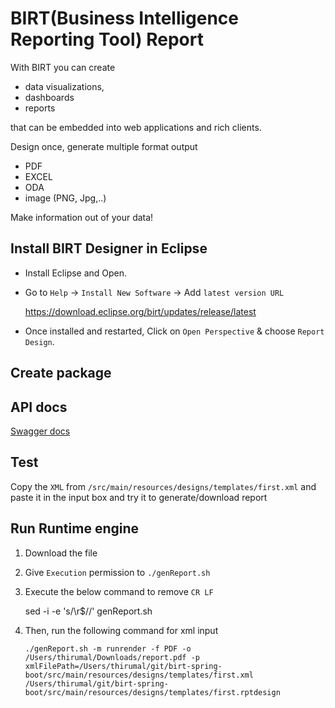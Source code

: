 # BIRT(Business Intelligence Reporting Tool) Report

With BIRT you can create 

* data visualizations, 
* dashboards
* reports

that can be embedded into web applications and rich clients. 

Design once, generate multiple format output 

* PDF
* EXCEL
* ODA
* image (PNG, Jpg,..)

Make information out of your data! 



## Install BIRT Designer in Eclipse

* Install Eclipse and Open.

* Go to `Help` -> `Install New Software` -> Add `latest version URL`

	https://download.eclipse.org/birt/updates/release/latest
	
* Once installed and restarted, Click on `Open Perspective` & choose `Report Design`.




## Create package



## API docs

[Swagger docs](http://localhost:1991/swagger-ui/index.html)


## Test

Copy the `XML` from `/src/main/resources/designs/templates/first.xml` and paste it in the input box and try it to generate/download report

## Run Runtime engine

1. Download the file 

2. Give `Execution` permission to `./genReport.sh`

3. Execute the below command to remove `CR LF`

	sed -i -e 's/\r$//' genReport.sh
	
4. Then, run the following command for xml input
   ```
   ./genReport.sh -m runrender -f PDF -o /Users/thirumal/Downloads/report.pdf -p xmlFilePath=/Users/thirumal/git/birt-spring-boot/src/main/resources/designs/templates/first.xml /Users/thirumal/git/birt-spring-boot/src/main/resources/designs/templates/first.rptdesign
   ```
